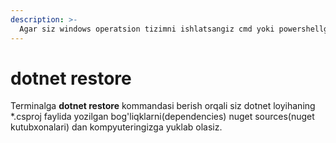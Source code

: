 ```yaml
---
description: >-
  Agar siz windows operatsion tizimni ishlatsangiz cmd yoki powershellga dotent build kommandasini yozasiz. Linux yoki MacOS tizimdan foydalansangiz terminalni ishlatasiz.
---
```


# dotnet restore

Terminalga **dotnet restore** kommandasi berish orqali siz dotnet loyihaning \*.csproj faylida yozilgan bog'liqklarni(dependencies) nuget sources(nuget kutubxonalari) dan kompyuteringizga yuklab olasiz.
